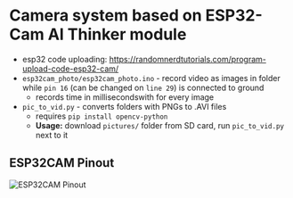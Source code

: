 # Camera system based on ESP32-Cam AI Thinker module
- esp32 code uploading: https://randomnerdtutorials.com/program-upload-code-esp32-cam/
- `esp32cam_photo/esp32cam_photo.ino` - record video as images in folder while `pin 16` (can be changed on `line 29`) is connected to ground
  -  records time in millisecondswith for every image
- `pic_to_vid.py` - converts folders with PNGs to .AVI files
  - requires `pip install opencv-python`
  - **Usage:** download `pictures/` folder from SD card, run `pic_to_vid.py` next to it

## ESP32CAM Pinout
![ESP32CAM Pinout](https://www.voxcafe.cz/data/Articles/esp32/esp32-cam-pinout-new.png)
